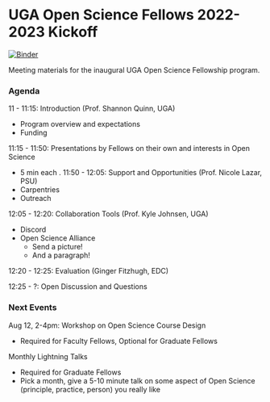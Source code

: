 # UGA Open Science Fellows 2022-2023 Kickoff

[![Binder](https://mybinder.org/badge_logo.svg)](https://mybinder.org/v2/gh/openscialliance/July-18-2022-Fellowship-Kickoff/issues/HEAD)

Meeting materials for the inaugural UGA Open Science Fellowship program.

### Agenda

11 - 11:15: Introduction (Prof. Shannon Quinn, UGA)
 - Program overview and expectations
 - Funding

11:15 - 11:50: Presentations by Fellows on their own and interests in Open Science
 - 5 min each
.
11:50 - 12:05: Support and Opportunities (Prof. Nicole Lazar, PSU)
 - Carpentries
 - Outreach

12:05 - 12:20: Collaboration Tools (Prof. Kyle Johnsen, UGA)
 - Discord
 - Open Science Alliance
   - Send a picture!
   - And a paragraph!

12:20 - 12:25: Evaluation (Ginger Fitzhugh, EDC)

12:25 - ?: Open Discussion and Questions

### Next Events

Aug 12, 2-4pm: Workshop on Open Science Course Design
 - Required for Faculty Fellows, Optional for Graduate Fellows

Monthly Lightning Talks
 - Required for Graduate Fellows
 - Pick a month, give a 5-10 minute talk on some aspect of Open Science (principle, practice, person) you really like

